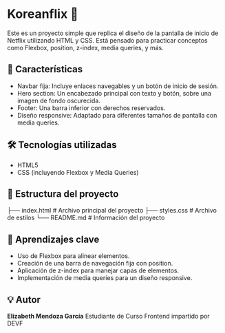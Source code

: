 # Koreanflix 🎥
Este es un proyecto simple que replica el diseño de la pantalla de inicio de Netflix utilizando HTML y CSS. Está pensado para practicar conceptos como Flexbox, position, z-index, media queries, y más.

## 🚀 Características
- Navbar fija: Incluye enlaces navegables y un botón de inicio de sesión.
- Hero section: Un encabezado principal con texto y botón, sobre una imagen de fondo oscurecida.
- Footer: Una barra inferior con derechos reservados.
- Diseño responsive: Adaptado para diferentes tamaños de pantalla con media queries.

## 🛠️ Tecnologías utilizadas
- HTML5
- CSS (incluyendo Flexbox y Media Queries)

## 📂 Estructura del proyecto
├── index.html        # Archivo principal del proyecto
├── styles.css        # Archivo de estilos
└── README.md         # Información del proyecto

## 📖 Aprendizajes clave
- Uso de Flexbox para alinear elementos.
- Creación de una barra de navegación fija con position.
- Aplicación de z-index para manejar capas de elementos.
- Implementación de media queries para un diseño responsive.

## 💡 Autor
**Elizabeth Mendoza García**
Estudiante de Curso Frontend impartido por DEVF
